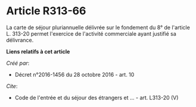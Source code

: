 # Article R313-66

La carte de séjour pluriannuelle délivrée sur le fondement du 8° de l'article L. 313-20 permet l'exercice de l'activité
commerciale ayant justifié sa délivrance.

**Liens relatifs à cet article**

_Créé par_:

  - Décret n°2016-1456 du 28 octobre 2016 - art. 10

_Cite_:

  - Code de l'entrée et du séjour des étrangers et ... - art. L313-20 (V)
